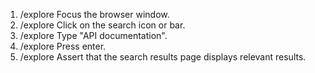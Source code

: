 1. /explore Focus the browser window.
2. /explore Click on the search icon or bar.
3. /explore Type "API documentation".
4. /explore Press enter.
5. /explore Assert that the search results page displays relevant results.
